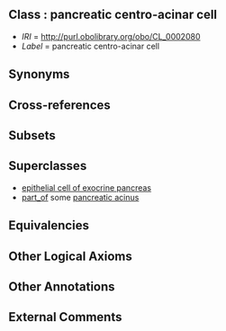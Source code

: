 
## Class : pancreatic centro-acinar cell

 * *IRI* = http://purl.obolibrary.org/obo/CL_0002080
 * *Label* = pancreatic centro-acinar cell

## Synonyms


## Cross-references


## Subsets


## Superclasses

 * [epithelial cell of exocrine pancreas](../../CL/33/CL_1001433.md)
 * [part_of](../../BFO/50/BFO_0000050.md) some [pancreatic acinus](../../UBERON/63/UBERON_0001263.md)

## Equivalencies


## Other Logical Axioms


## Other Annotations


## External Comments

